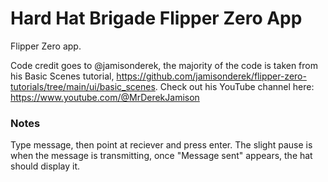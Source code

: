 # Hard Hat Brigade Flipper Zero App
Flipper Zero app.

Code credit goes to @jamisonderek, the majority of the code is taken from his Basic Scenes tutorial, https://github.com/jamisonderek/flipper-zero-tutorials/tree/main/ui/basic_scenes. 
Check out his YouTube channel here: https://www.youtube.com/@MrDerekJamison

### Notes
Type message, then point at reciever and press enter. The slight pause is when the message is transmitting, once "Message sent" appears, the hat should display it. 

